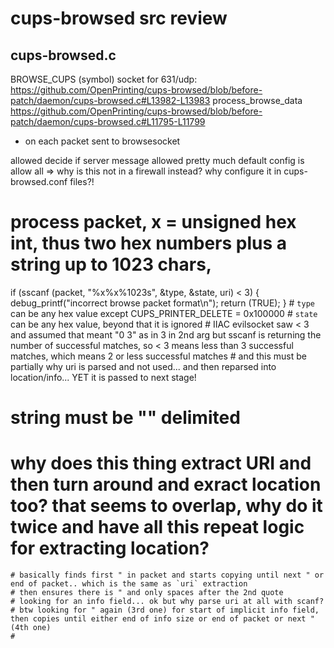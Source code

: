 # cups-browsed src review

## cups-browsed.c

BROWSE_CUPS (symbol)
socket for 631/udp:
  https://github.com/OpenPrinting/cups-browsed/blob/before-patch/daemon/cups-browsed.c#L13982-L13983
process_browse_data
  https://github.com/OpenPrinting/cups-browsed/blob/before-patch/daemon/cups-browsed.c#L11795-L11799
  - on each packet sent to browsesocket

  allowed
    decide if server message allowed
      pretty much default config is allow all
    => why is this not in a firewall instead? why configure it in cups-browsed.conf files?!

  # process packet, x = unsigned hex int, thus two hex numbers plus a string up to 1023 chars,
  if (sscanf (packet, "%x%x%1023s", &type, &state, uri) < 3)
  {
    debug_printf("incorrect browse packet format\n");
    return (TRUE);
  }
    # `type` can be any hex value except CUPS_PRINTER_DELETE = 0x100000
    # `state` can be any hex value, beyond that it is ignored
    # IIAC evilsocket saw < 3 and assumed that meant "0 3" as in 3 in 2nd arg but sscanf is returning the number of successful matches, so < 3 means less than 3 successful matches, which means 2 or less successful matches
      # and this must be partially why uri is parsed and not used... and then reparsed into location/info... YET it is passed to next stage!

  # string must be "" delimited
  # why does this thing extract URI and then turn around and exract location too? that seems to overlap, why do it twice and have all this repeat logic for extracting location?
    # basically finds first " in packet and starts copying until next " or end of packet.. which is the same as `uri` extraction
    # then ensures there is " and only spaces after the 2nd quote
    # looking for an info field... ok but why parse uri at all with scanf?
    # btw looking for " again (3rd one) for start of implicit info field, then copies until either end of info size or end of packet or next " (4th one)
    #
